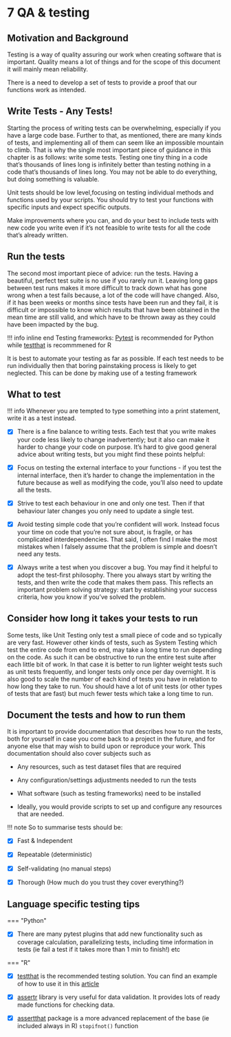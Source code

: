 # 7 QA & testing


## Motivation and Background

Testing is a way of quality assuring our work when creating software that is important. 
Quality means a lot of things and for the scope of this document it will mainly mean reliability.

There is a need to develop a set of tests to provide a proof that our functions work as intended.


## Write Tests - Any Tests!
Starting the process of writing tests can be overwhelming, especially if you have a large code base. Further to that, as mentioned, there are many kinds of tests, and implementing all of them can seem like an impossible mountain to climb. That is why the single most important piece of guidance in this chapter is as follows: write some tests. Testing one tiny thing in a code that’s thousands of lines long is infinitely better than testing nothing in a code that’s thousands of lines long. You may not be able to do everything, but doing something is valuable.


Unit tests should be low level,focusing on testing individual methods and functions used by your scripts.
You should try to test your functions with specific inputs and expect specific outputs.  

Make improvements where you can, and do your best to include tests with new code you write even if it’s not feasible to write tests for all the code that’s already written.

## Run the tests
The second most important piece of advice: run the tests. Having a beautiful, perfect test suite is no use if you rarely run it. Leaving long gaps between test runs makes it more difficult to track down what has gone wrong when a test fails because, a lot of the code will have changed. Also, if it has been weeks or months since tests have been run and they fail, it is difficult or impossible to know which results that have been obtained in the mean time are still valid, and which have to be thrown away as they could have been impacted by the bug.

!!! info inline end
      Testing frameworks: [Pytest](https://docs.pytest.org/) is recommended for Python while [testthat](https://testthat.r-lib.org/) is recommmened for R
      
It is best to automate your testing as far as possible. If each test needs to be run individually then that boring painstaking process is likely to get neglected. This can be done by making use of a testing framework 


##  What to test

!!! info 
      Whenever you are tempted to type something into a print statement, write it as a test instead.

- [x] There is a fine balance to writing tests. Each test that you write makes your code less likely to change inadvertently; but it also can make it harder to change your code on purpose. It’s hard to give good general advice about writing tests, but you might find these points helpful:

- [x] Focus on testing the external interface to your functions - if you test the internal interface, then it’s harder to change the implementation in the future because as well as modifying the code, you’ll also need to update all the tests.

- [x] Strive to test each behaviour in one and only one test. Then if that behaviour later changes you only need to update a single test.

- [x] Avoid testing simple code that you’re confident will work. Instead focus your time on code that you’re not sure about, is fragile, or has complicated interdependencies. That said, I often find I make the most mistakes when I falsely assume that the problem is simple and doesn’t need any tests.

- [x] Always write a test when you discover a bug. You may find it helpful to adopt the test-first philosophy. There you always start by writing the tests, and then write the code that makes them pass. This reflects an important problem solving strategy: start by establishing your success criteria, how you know if you’ve solved the problem.





## Consider how long it takes your tests to run
Some tests, like Unit Testing only test a small piece of code and so typically are very fast. However other kinds of tests, such as System Testing which test the entire code from end to end, may take a long time to run depending on the code. As such it can be obstructive to run the entire test suite after each little bit of work. In that case it is better to run lighter weight tests such as unit tests frequently, and longer tests only once per day overnight. It is also good to scale the number of each kind of tests you have in relation to how long they take to run. You should have a lot of unit tests (or other types of tests that are fast) but much fewer tests which take a long time to run.

## Document the tests and how to run them
It is important to provide documentation that describes how to run the tests, both for yourself in case you come back to a project in the future, and for anyone else that may wish to build upon or reproduce your work. This documentation should also cover subjects such as

- Any resources, such as test dataset files that are required

- Any configuration/settings adjustments needed to run the tests

- What software (such as testing frameworks) need to be installed

- Ideally, you would provide scripts to set up and configure any resources that are needed.


!!! note
So to summarise tests should be:
     
- [x] Fast & Independent
  
- [x] Repeatable (deterministic)
  
 - [x] Self-validating (no manual steps)

 - [x] Thorough (How much do you trust they cover everything?)

## Language specific testing tips



=== "Python"
- [x] There are many pytest plugins that add new functionality such as coverage calculation, parallelizing tests,
including time information in tests (ie fail a test if it takes more than 1 min to finish!) etc

=== "R"
- [x] [testthat](https://testthat.r-lib.org/) is the recommended testing solution. You can find an example of how to use it in this [article](https://www.johndcook.com/blog/2013/06/12/example-of-unit-testing-r-code-with-testthat/)
- [x] [assertr](https://docs.ropensci.org/assertr/) library is very useful for data validation. It provides lots of ready made functions for checking data.
- [x] [assertthat](https://github.com/hadley/assertthat) package is a more advanced replacement of the base (ie included always in R) `stopifnot()` function










